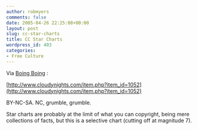 ```yaml
---
author: robmyers
comments: false
date: 2005-04-26 22:25:08+00:00
layout: post
slug: cc-star-charts
title: CC Star Charts
wordpress_id: 403
categories:
- Free Culture
---
```


Via [Boing Boing](http://www.boingboing.net/2005/04/25/cclicensed_starchart.html) :  
  
[http://www.cloudynights.com/item.php?item_id=1052](http://www.cloudynights.com/item.php?item_id=1052)   
  
BY-NC-SA. NC, grumble, grumble.  
  
Star charts are probably at the limit of what you can copyright, being mere collections of facts, but this is a selective chart (cutting off at magnitude 7).

  


